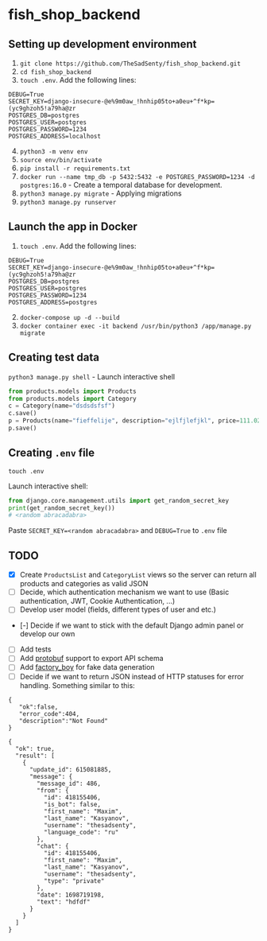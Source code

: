 # fish_shop_backend
## Setting up development environment
1. `git clone https://github.com/TheSadSenty/fish_shop_backend.git`
2.  `cd fish_shop_backend`
3.  `touch .env`. Add the following lines:
```shel
DEBUG=True
SECRET_KEY=django-insecure-@e%9m0aw_!hnhip05to+a0eu+^f*kp=(yc9ghzoh5!a79ha@zr
POSTGRES_DB=postgres 
POSTGRES_USER=postgres 
POSTGRES_PASSWORD=1234
POSTGRES_ADDRESS=localhost
```
4.  `python3 -m venv env`
5.  `source env/bin/activate`
6.  `pip install -r requirements.txt`
7.  `docker run --name tmp_db -p 5432:5432 -e POSTGRES_PASSWORD=1234 -d postgres:16.0` - Create a temporal database for development.
8.  `python3 manage.py migrate` - Applying migrations
9.  `python3 manage.py runserver`
## Launch the app in Docker
1. `touch .env`. Add the following lines:
```shel
DEBUG=True
SECRET_KEY=django-insecure-@e%9m0aw_!hnhip05to+a0eu+^f*kp=(yc9ghzoh5!a79ha@zr
POSTGRES_DB=postgres 
POSTGRES_USER=postgres 
POSTGRES_PASSWORD=1234
POSTGRES_ADDRESS=postgres
```
2. `docker-compose up -d --build`
3. `docker container exec -it backend /usr/bin/python3 /app/manage.py migrate`
## Creating test data
`python3 manage.py shell` - Launch interactive shell
```python
from products.models import Products
from products.models import Category
c = Category(name="dsdsdsfsf")
c.save()
p = Products(name="fieffelije", description="ejlfjlefjkl", price=111.02, category=c)
p.save()
```
## Creating `.env` file
`touch .env`

Launch interactive shell:
```python
from django.core.management.utils import get_random_secret_key
print(get_random_secret_key())
# <random abracadabra>
```
Paste `SECRET_KEY=<random abracadabra>` and `DEBUG=True` to `.env` file
## TODO
- [x] Create `ProductsList` and `CategoryList` views so the server can return all products and categories as valid JSON
- [ ] Decide, which authentication mechanism we want to use (Basic authentication, JWT, Cookie Authentication, ...)
- [ ] Develop user model (fields, different types of user and etc.)
- [-] Decide if we want to stick with the default Django admin panel or develop our own
- [ ] Add tests
- [ ] Add [protobuf](https://github.com/protocolbuffers/protobuf) support to export API schema
- [ ] Add [factory_boy](https://github.com/FactoryBoy/factory_boy) for fake data generation
- [ ] Decide if we want to return JSON instead of HTTP statuses for error handling. Something similar to this:

```
{
   "ok":false,
   "error_code":404,
   "description":"Not Found"
}
```
```
{
  "ok": true,
  "result": [
    {
      "update_id": 615081885,
      "message": {
        "message_id": 486,
        "from": {
          "id": 418155406,
          "is_bot": false,
          "first_name": "Maxim",
          "last_name": "Kasyanov",
          "username": "thesadsenty",
          "language_code": "ru"
        },
        "chat": {
          "id": 418155406,
          "first_name": "Maxim",
          "last_name": "Kasyanov",
          "username": "thesadsenty",
          "type": "private"
        },
        "date": 1698719198,
        "text": "hdfdf"
      }
    }
  ]
}
```
